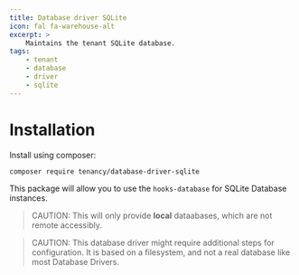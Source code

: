 ```yaml
---
title: Database driver SQLite
icon: fal fa-warehouse-alt
excerpt: >
    Maintains the tenant SQLite database.
tags:
    - tenant
    - database
    - driver
    - sqlite
---
```


# Installation
Install using composer:

```bash
composer require tenancy/database-driver-sqlite
```

This package will allow you to use the `hooks-database` for SQLite Database instances.

> CAUTION: This will only provide **local** dataabases, which are not remote accessibly.

> CAUTION: This database driver might require additional steps for configuration. It is based on a filesystem, and not a real database like most Database Drivers.